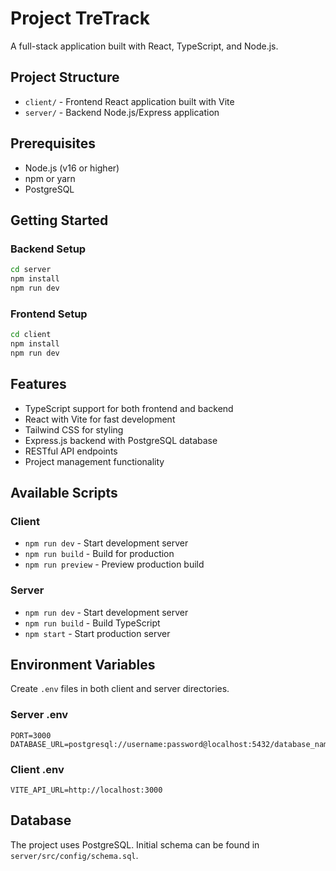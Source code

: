# Project TreTrack

A full-stack application built with React, TypeScript, and Node.js.

## Project Structure

- `client/` - Frontend React application built with Vite
- `server/` - Backend Node.js/Express application

## Prerequisites

- Node.js (v16 or higher)
- npm or yarn
- PostgreSQL

## Getting Started

### Backend Setup

```bash
cd server
npm install
npm run dev
```

### Frontend Setup

```bash
cd client
npm install
npm run dev
```

## Features

- TypeScript support for both frontend and backend
- React with Vite for fast development
- Tailwind CSS for styling
- Express.js backend with PostgreSQL database
- RESTful API endpoints
- Project management functionality

## Available Scripts

### Client

- `npm run dev` - Start development server
- `npm run build` - Build for production
- `npm run preview` - Preview production build

### Server

- `npm run dev` - Start development server
- `npm run build` - Build TypeScript
- `npm start` - Start production server

## Environment Variables

Create `.env` files in both client and server directories.

### Server .env

```
PORT=3000
DATABASE_URL=postgresql://username:password@localhost:5432/database_name
```

### Client .env

```
VITE_API_URL=http://localhost:3000
```

## Database

The project uses PostgreSQL. Initial schema can be found in `server/src/config/schema.sql`.
